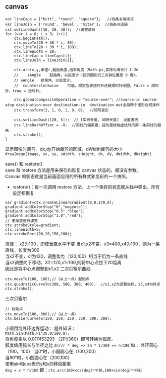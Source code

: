 ## canvas
```
var lineCaps = ["butt", "round", "square"];   //线条末端样式
var lineJoin = ['round', 'bevel', 'miter'];  //线条间连接
cxt.setLineDash([10, 20, 30]);  //设置虚线
for (var i = 0; i < 3; i++){
    ctx.beginPath();
    ctx.moveTo(20 + 30 * i, 30);
    ctx.lineTo(20 + 30 * i, 100);
    ctx.lineWidth = 20;
    ctx.lineCap = lineCaps[i];
    ctx.lineJoin = lineJoin[i];
    
    ctx.arc(x,y,半径r,起始角度,结束角度（Math.pi,实际为周长））1-2π
    //    sAngle	起始角，以弧度计（弧的圆形的三点钟位置是 0 度）。  
    // eAngle	结束角，以弧度计。  
    //  counterclockwise	可选。规定应该逆时针还是顺时针绘图。False = 顺时针，true = 逆时针。   
    
    ctx.globalCompositeOperation = "source-over"; //source-in source-atop destination-over destination-in  destination-out全局两个图形合成操作
    ctx.transform(1, 1, 0, 1, 0, 0);  //矩阵变形
    
    ctx.setLineDash([20, 5]);  // [实线长度, 间隙长度]  设置虚线
    ctx.lineDashOffset = -0;  //实线的偏离度，指的是绘制虚线时的第一条实线的偏离
    ctx.stroke();
}
```
显示图像时裁剪。dx,dy开始裁剪的区域，dWidth裁剪的大小  
`drawImage(image, sx, sy, sWidth, sHeight, dx, dy, dWidth, dHeight)`  

save() 和 restore()  
save 和 restore 方法是用来保存和恢复 canvas 状态的，都没有参数。  
Canvas 的状态就是当前画面应用的所有样式和变形的一个快照。
* restore()：每一次调用 restore 方法，上一个保存的状态就从栈中弹出，所有设定都恢复

```
var gradient=ctx.createLinearGradient(0,0,170,0);
gradient.addColorStop("0","magenta");
gradient.addColorStop("0.5","blue");
gradient.addColorStop("1.0","red");
// 用渐变进行填充
ctx.strokeStyle=gradient;
ctx.lineWidth=5;
ctx.strokeRect(20,20,150,100);
```

规律：
x2为100，即使垂直水平不变
当x1,x2不变，x3=400,x4为100，则为一条直线，长度为300  
当x2不变，x1为120，调整垫为（120,100）相当于仍为一条直线  
当x2调整向下移动，X2=120,x1=100,则将中心点拉下20距离  
因此是将中心点调整到x1,x2
二次贝塞尔曲线
```
ctx.moveTo(100, 100);//（从上一点）起始点
ctx.quadraticCurveTo(200, 500, 300, 400);  //x1,x2为调整坐标，x3,x4为终点
ctx.stroke();
```
三次贝塞尔
```
// 起始点
ctx.moveTo(100, 300);//（从上一点）
ctx.bezierCurveTo(150, 250, 250, 350, 300, 300);
```


小圆围绕外环边界运动：
题外知识：  
`Math.Sin(Math.PI*30.0/180.0);`  
将角度乘以 0.017453293 （2PI/360）即可转换为弧度。  
弧度值用弧长与半径之比
`2πr/r * deg => 2π * 1/360 => π/180`
如：
外环圆心（100，100）
当0°时，小圆圆心在（100,200）  
当90°时，小圆圆心在（200,100）  
使用sin和cos表示y和x的移动距离  
`deg = x * π/180`
即：`ctx.arc(100+cos(deg)*半径,100+sin(deg)*半径)`
